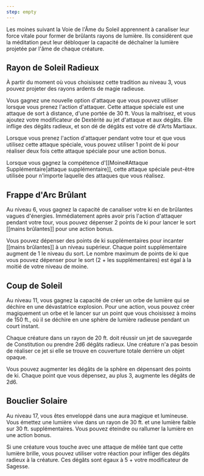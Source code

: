 ```yaml
---
step: empty
---
```

Les moines suivant la Voie de l'Âme du Soleil apprennent à canaliser leur force vitale pour former de brûlants rayons de lumière. Ils considèrent que la méditation peut leur débloquer la capacité de déchaîner la lumière projetée par l'âme de chaque créature.

## Rayon de Soleil Radieux

À partir du moment où vous choisissez cette tradition au niveau 3, vous pouvez projeter des rayons ardents de magie radieuse.

Vous gagnez une nouvelle option d'attaque que vous pouvez utiliser lorsque vous prenez l'action d'attaquer. Cette attaque spéciale est une attaque de sort à distance, d'une portée de 30 ft. Vous la maîtrisez, et vous ajoutez votre modificateur de Dextérité au jet d'attaque et aux dégâts. Elle inflige des dégâts radieux, et son dé de dégâts est votre dé d'Arts Martiaux. 

Lorsque vous prenez l'action d'attaquer pendant votre tour et que vous utilisez cette attaque spéciale, vous pouvez utiliser 1 point de ki pour réaliser deux fois cette attaque spéciale pour une action bonus.

Lorsque vous gagnez la compétence d'[[Moine#Attaque Supplémentaire|attaque supplémentaire]], cette attaque spéciale peut-être utilisée pour n'importe laquelle des attaques que vous réalisez.

## Frappe d'Arc Brûlant

Au niveau 6, vous gagnez la capacité de canaliser votre ki en de brûlantes vagues d'énergies. Immédiatement après avoir pris l'action d'attaquer pendant votre tour, vous pouvez dépenser 2 points de ki pour lancer le sort [[mains brûlantes]] pour une action bonus.

Vous pouvez dépenser des points de ki supplémentaires pour incanter [[mains brûlantes]] à un niveau supérieur. Chaque point supplémentaire augment de 1 le niveau du sort. Le nombre maximum de points de ki que vous pouvez dépenser pour le sort (2 + les supplémentaires) est égal à la moitié de votre niveau de moine.

## Coup de Soleil

Au niveau 11, vous gagnez la capacité de créer un orbe de lumière qui se déchire en une dévastatrice explosion. Pour une action, vous pouvez créer magiquement un orbe et le lancer sur un point que vous choisissez à moins de 150 ft., où il se déchire en une sphère de lumière radieuse pendant un court instant.

Chaque créature dans un rayon de 20 ft. doit réussir un jet de sauvegarde de Constitution ou prendre 2d6 dégâts radieux. Une créature n'a pas besoin de réaliser ce jet si elle se trouve en couverture totale derrière un objet opaque.

Vous pouvez augmenter les dégâts de la sphère en dépensant des points de ki. Chaque point que vous dépensez, au plus 3, augmente les dégâts de 2d6.

## Bouclier Solaire

Au niveau 17, vous êtes enveloppé dans une aura magique et lumineuse. Vous émettez une lumière vive dans un rayon de 30 ft. et une lumière faible sur 30 ft. supplémentaires. Vous pouvez éteindre ou rallumer la lumière en une action bonus.

Si une créature vous touche avec une attaque de mêlée tant que cette lumière brille, vous pouvez utiliser votre réaction pour infliger des dégâts radieux à la créature. Ces dégâts sont égaux à 5 + votre modificateur de Sagesse.